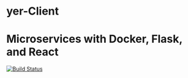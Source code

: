 # yer-Client

# Microservices with Docker, Flask, and React
[![Build Status](https://travis-ci.com/yerman21/yer-app.svg?branch=master)](https://travis-ci.com/yerman21/yer-app)